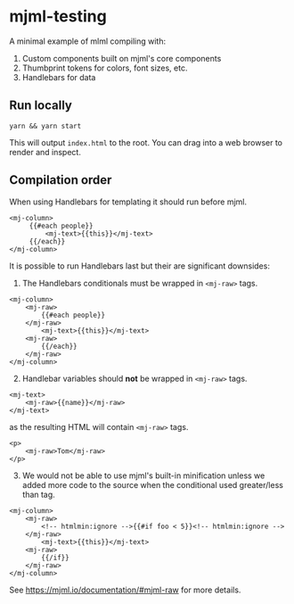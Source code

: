 # mjml-testing

A minimal example of mlml compiling with:

1. Custom components built on mjml's core components
2. Thumbprint tokens for colors, font sizes, etc.
3. Handlebars for data

## Run locally

```
yarn && yarn start
```

This will output `index.html` to the root. You can drag into a web browser to render and inspect.


## Compilation order

When using Handlebars for templating it should run before mjml.

```
<mj-column>
     {{#each people}}
         <mj-text>{{this}}</mj-text>
     {{/each}}
</mj-column>
```

It is possible to run Handlebars last but their are significant downsides:

1. The Handlebars conditionals must be wrapped in `<mj-raw>` tags.

```
<mj-column>
    <mj-raw>
        {{#each people}}
    </mj-raw>
        <mj-text>{{this}}</mj-text>
    <mj-raw>
        {{/each}}
    </mj-raw>
</mj-column>
```

2. Handlebar variables should **not** be wrapped in `<mj-raw>` tags.

```
<mj-text>
    <mj-raw>{{name}}</mj-raw>
</mj-text>
```

as the resulting HTML will contain `<mj-raw>` tags.

```
<p>
    <mj-raw>Tom</mj-raw>
</p>
```

3. We would not be able to use mjml's built-in minification unless we added more code to the source when the conditional used greater/less than tag.

```
<mj-column>
    <mj-raw>
        <!-- htmlmin:ignore -->{{#if foo < 5}}<!-- htmlmin:ignore -->
    </mj-raw>
        <mj-text>{{this}}</mj-text>
    <mj-raw>
        {{/if}}
    </mj-raw>
</mj-column>
```

See https://mjml.io/documentation/#mjml-raw for more details.

